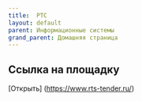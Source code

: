 ```yaml
---
title:  РТС
layout: default
parent: Информационные системы
grand_parent: Домашняя страница
---
```


## Ссылка на площадку

[Открыть] (https://www.rts-tender.ru/)